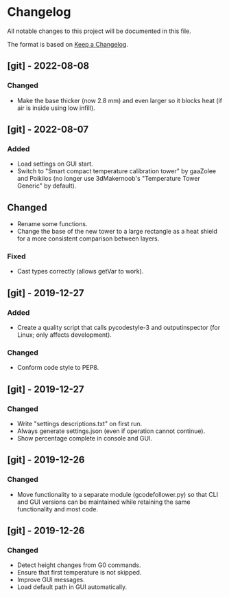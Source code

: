 # Changelog
All notable changes to this project will be documented in this file.

The format is based on [Keep a Changelog](https://keepachangelog.com/en/1.0.0/).


## [git] - 2022-08-08
### Changed
- Make the base thicker (now 2.8 mm) and even larger so it blocks heat (if air is inside using low infill).


## [git] - 2022-08-07
### Added
- Load settings on GUI start.
- Switch to "Smart compact temperature calibration tower" by gaaZolee and Poikilos (no longer use 3dMakernoob's "Temperature Tower Generic" by default).

## Changed
- Rename some functions.
- Change the base of the new tower to a large rectangle as a heat shield for a more consistent comparison between layers.

### Fixed
- Cast types correctly (allows getVar to work).


## [git] - 2019-12-27
### Added
- Create a quality script that calls pycodestyle-3 and outputinspector (for Linux; only affects development).

### Changed
- Conform code style to PEP8.


## [git] - 2019-12-27
### Changed
- Write "settings descriptions.txt" on first run.
- Always generate settings.json (even if operation cannot continue).
- Show percentage complete in console and GUI.


## [git] - 2019-12-26
### Changed
- Move functionality to a separate module (gcodefollower.py) so that CLI and GUI versions can be maintained while retaining the same functionality and most code.


## [git] - 2019-12-26
### Changed
- Detect height changes from G0 commands.
- Ensure that first temperature is not skipped.
- Improve GUI messages.
- Load default path in GUI automatically.
